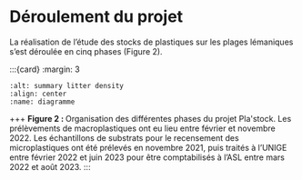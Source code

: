 # Déroulement du projet

La réalisation de l’étude des stocks de plastiques sur les plages lémaniques s’est déroulée en cinq phases (Figure 2).

:::{card} 
:margin: 3

```{image} resources/images/diagramme.jpg
:alt: summary litter density
:align: center
:name: diagramme
```

+++
<b>Figure 2 : </b> Organisation des différentes phases du projet Pla'stock. Les prélèvements de macroplastiques ont eu lieu entre février et novembre 2022. Les échantillons de substrats pour le recensement des microplastiques ont été prélevés en novembre 2021, puis traités à l’UNIGE entre février 2022 et juin 2023 pour être comptabilisés à l’ASL entre mars 2022 et août 2023.
:::